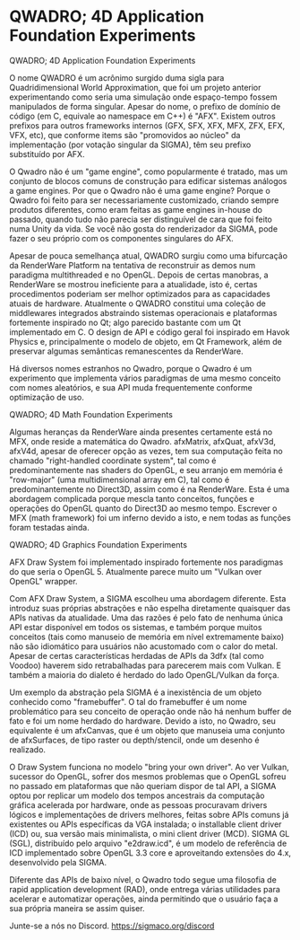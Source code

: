 # QWADRO; 4D Application Foundation Experiments
QWADRO; 4D Application Foundation Experiments

O nome QWADRO é um acrônimo surgido duma sigla para Quadridimensional World Approximation, que foi um projeto anterior experimentando como seria uma simulação onde espaço-tempo fossem manipulados de forma singular.
Apesar do nome, o prefixo de domínio de código (em C, equivale ao namespace em C++) é "AFX". Existem outros prefixos para outros frameworks internos (GFX, SFX, XFX, MFX, ZFX, EFX, VFX, etc), que conforme items são "promovidos ao núcleo" da implementação (por votação singular da SIGMA), têm seu prefixo substituído por AFX.

O Qwadro não é um "game engine", como popularmente é tratado, mas um conjunto de blocos comuns de construção para edificar sistemas análogos a game engines.
Por que o Qwadro não é uma game engine? Porque o Qwadro foi feito para ser necessariamente customizado, criando sempre produtos diferentes, como eram feitas as game engines in-house do passado, quando tudo não parecia ser distinguível de cara que foi feito numa Unity da vida. Se você não gosta do renderizador da SIGMA, pode fazer o seu próprio com os componentes singulares do AFX.

Apesar de pouca semelhança atual, QWADRO surgiu como uma bifurcação da RenderWare Platform na tentativa de reconstruir as demos num paradigma multithreaded e no OpenGL.
Depois de certas manobras, a RenderWare se mostrou ineficiente para a atualidade, isto é, certas procedimentos poderiam ser melhor optimizados para as capacidades atuais de hardware.
Atualmente o QWADRO constitui uma coleção de middlewares integrados abstraindo sistemas operacionais e plataformas fortemente inspirado no Qt; algo parecido bastante com um Qt implementado em C.
O design de API e código geral foi inspirado em Havok Physics e, principalmente o modelo de objeto, em Qt Framework, além de preservar algumas semânticas remanescentes da RenderWare.

Há diversos nomes estranhos no Qwadro, porque o Qwadro é um experimento que implementa vários paradigmas de uma mesmo conceito com nomes aleatórios, e sua API muda frequentemente conforme optimização de uso.

QWADRO; 4D Math Foundation Experiments

Algumas heranças da RenderWare ainda presentes certamente está no MFX, onde reside a matemática do Qwadro.
afxMatrix, afxQuat, afxV3d, afxV4d, apesar de oferecer opção as vezes, tem sua computação feita no chamado "right-handled coordinate system", tal como é predominantemente nas shaders do OpenGL, e seu arranjo em memória é "row-major" (uma multidimensional array em C), tal como é predominantemente no Direct3D, assim como é na RenderWare.
Esta é uma abordagem complicada porque mescla tanto conceitos, funções e operações do OpenGL quanto do Direct3D ao mesmo tempo. Escrever o MFX (math framework) foi um inferno devido a isto, e nem todas as funções foram testadas ainda.

QWADRO; 4D Graphics Foundation Experiments

AFX Draw System foi implementado inspirado fortemente nos paradigmas do que seria o OpenGL 5. Atualmente parece muito um "Vulkan over OpenGL" wrapper.

Com AFX Draw System, a SIGMA escolheu uma abordagem diferente. Esta introduz suas próprias abstrações e não espelha diretamente quaisquer das APIs nativas da atualidade. Uma das razões é pelo fato de nenhuma única API estar disponível em todos os sistemas, e também porque muitos conceitos (tais como manuseio de memória em nível extremamente baixo) não são idiomático para usuários não acustomado com o calor do metal.
Apesar de certas características herdadas de APIs da 3dfx (tal como Voodoo) haverem sido retrabalhadas para parecerem mais com Vulkan. E também a maioria do dialeto é herdado do lado OpenGL/Vulkan da força.

Um exemplo da abstração pela SIGMA é a inexistência de um objeto conhecido como "framebuffer". O tal do framebuffer é um nome problemático para seu conceito de operação onde não há nenhum buffer de fato e foi um nome herdado do hardware. Devido a isto, no Qwadro, seu equivalente é um afxCanvas, que é um objeto que manuseia uma conjunto de afxSurfaces, de tipo raster ou depth/stencil, onde um desenho é realizado.

O Draw System funciona no modelo "bring your own driver". Ao ver Vulkan, sucessor do OpenGL, sofrer dos mesmos problemas que o OpenGL sofreu no passado em plataformas que não queriam dispor de tal API, a SIGMA optou por replicar um modelo dos tempos ancestrais da computação gráfica acelerada por hardware, onde as pessoas procuravam drivers lógicos e implementações de drivers melhores, feitas sobre APIs comuns já existentes ou APIs específicas da VGA instalada; o installable client driver (ICD) ou, sua versão mais minimalista, o mini client driver (MCD).
SIGMA GL (SGL), distribuído pelo arquivo "e2draw.icd", é um modelo de referência de ICD implementado sobre OpenGL 3.3 core e aproveitando extensões do 4.x, desenvolvido pela SIGMA.

Diferente das APIs de baixo nível, o Qwadro todo segue uma filosofia de rapid application development (RAD), onde entrega várias utilidades para acelerar e automatizar operações, ainda permitindo que o usuário faça a sua própria maneira se assim quiser.

Junte-se a nós no Discord. https://sigmaco.org/discord
